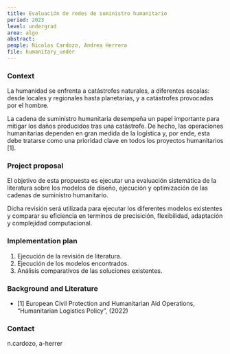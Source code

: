 ```yaml
---
title: Evaluación de redes de suministro humanitario
period: 2023 
level: undergrad
area: algo
abstract: 
people: Nicolas Cardozo, Andrea Herrera
file: humanitary_under
---
```


### Context

La humanidad se enfrenta a catástrofes naturales, a diferentes escalas: desde locales y regionales hasta planetarias, y a catástrofes provocadas por el hombre.

La cadena de suministro humanitaria desempeña un papel importante para mitigar los daños producidos tras una catástrofe. De hecho, las operaciones humanitarias dependen en gran medida de la logística y, por ende, esta debe tratarse como una prioridad clave en todos los proyectos humanitarios [1].

### Project proposal

El objetivo de esta propuesta es ejecutar una evaluación sistemática de la literatura sobre los modelos de diseño, ejecución y optimización de las cadenas de suministro humanitario.

Dicha revisión será utilizada para ejecutar los diferentes modelos existentes y comparar su eficiencia en terminos de precisición, flexibilidad, adaptación y complejidad computacional.

### Implementation plan

1. Ejecución de la revisión de literatura.
2. Ejecución de los modelos encontrados.
3. Análisis comparativos de las soluciones existentes.

### Background and Literature

- [1] European Civil Protection and Humanitarian Aid Operations, “Humanitarian Logistics Policy”, (2022)

### Contact

n.cardozo, a-herrer
